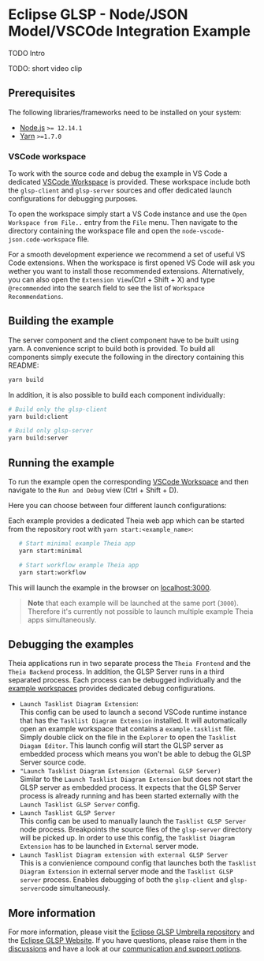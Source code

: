 # Eclipse GLSP - Node/JSON Model/VSCOde Integration Example

TODO Intro

TODO: short video clip

## Prerequisites

The following libraries/frameworks need to be installed on your system:

-   [Node.js](https://nodejs.org/en/) `>= 12.14.1`
-   [Yarn](https://classic.yarnpkg.com/en/docs/install#debian-stable) `>=1.7.0`


### VSCode workspace

To work with the source code and debug the example in VS Code a dedicated [VSCode Workspace](node-vscode-json.code-workspace) is provided.
These workspace include both the `glsp-client` and `glsp-server` sources and offer dedicated launch configurations for debugging purposes.

To open the workspace simply start a VS Code instance and use the `Open Workspace from File..` entry from the `File` menu.
Then navigate to the directory containing the workspace file  and open the `node-vscode-json.code-workspace` file.

For a smooth development experience we recommend a set of useful VS Code extensions. When the workspace is first opened VS Code will ask you wether you want to install those recommended extensions.
Alternatively, you can also open the `Extension View`(Ctrl + Shift + X) and type `@recommended` into the search field to see the list of `Workspace Recommendations`.

## Building the example

The server component and the client component have to be built using yarn. A convenience script to build both is provided.
To build all components simply execute the following in the directory containing this README:

```bash
yarn build
```

In addition, it is also possible to build each component individually:

```bash
# Build only the glsp-client
yarn build:client

# Build only glsp-server
yarn build:server
```

## Running the example
To run the example open the corresponding [VSCode Workspace](node-vscode-json.code-workspace) and then navigate to the `Run and Debug` view (Ctrl + Shift + D).

Here you can choose between four different launch configurations:


Each example provides a dedicated Theia web app which can be started from the repository root with `yarn start:<example_name>`:

```bash
   # Start minimal example Theia app
   yarn start:minimal

   # Start workflow example Theia app
   yarn start:workflow
```

This will launch the example in the browser on [localhost:3000](http://localhost:3000).

> **Note** that each example will be launched at the same port (`3000`).
> Therefore it's currently not possible to launch multiple example Theia apps simultaneously.

## Debugging the examples

Theia applications run in two separate process the `Theia Frontend` and the `Theia Backend` process.
In addition, the GLSP Server runs in a third separated process.
Each process can be debugged individually and the [example workspaces](#vscode-workspaces) provides dedicated debug configurations.

- `Launch Tasklist Diagram Extension`: <br>
    This config can be used to launch a second VSCode runtime instance that has the `Tasklist Diagram Extension` installed. 
    It will automatically open an example workspace that contains a `example.tasklist` file. Simply double click on the file in the `Explorer` to open the `Tasklist Diagam Editor`.
    This launch config will start the GLSP server as embedded process which means you won't be able to debug the GLSP Server source code.
- `"Launch Tasklist Diagram Extension (External GLSP Server)`<br>
    Similar to the `Launch Tasklist Diagram Extension` but does not start the GLSP server as embedded process.
    It expects that the GLSP Server process is already running and has been started externally with the `Launch Tasklist GLSP Server` config.
- `Launch Tasklist GLSP Server`<br>
    This config can be used to manually launch the `Tasklist GLSP Server` node process.
    Breakpoints the source files of the `glsp-server` directory will be picked up.
    In order to use this config, the `Tasklist Diagram Extension` has to be launched in `External` server mode.
- `Launch Tasklist Diagram extension with external GLSP Server`<br>
    This is a convienience compound config that launches both the `Tasklist Diagram Extension` in external server mode and the
    `Tasklist GLSP server` process.
    Enables debugging of both the `glsp-client` and `glsp-server`code simultaneously.



## More information

For more information, please visit the [Eclipse GLSP Umbrella repository](https://github.com/eclipse-glsp/glsp) and the [Eclipse GLSP Website](https://www.eclipse.org/glsp/).
If you have questions, please raise them in the [discussions](https://github.com/eclipse-glsp/glsp/discussions) and have a look at our [communication and support options](https://www.eclipse.org/glsp/contact/).
